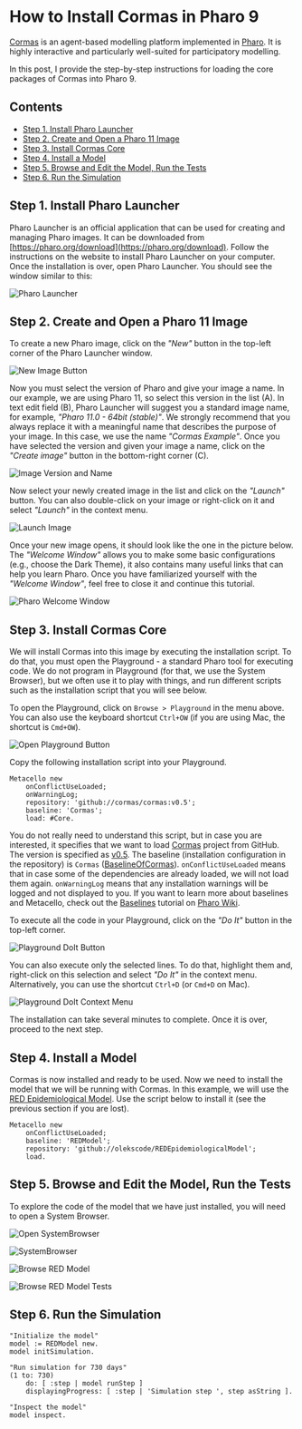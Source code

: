 # How to Install Cormas in Pharo 9

[Cormas](https://github.com/cormas/cormas) is an agent-based modelling platform implemented in [Pharo](https://pharo.org/).
It is highly interactive and particularly well-suited  for participatory modelling.

In this post, I provide the step-by-step instructions for loading the core packages of Cormas into Pharo 9.

## Contents

- [Step 1. Install Pharo Launcher](#step-1-install-pharo-launcher)
- [Step 2. Create and Open a Pharo 11 Image](#step-2-create-and-open-a-pharo-11-image)
- [Step 3. Install Cormas Core](#step-3-install-cormas-core)
- [Step 4. Install a Model](#step-4-install-a-model)
- [Step 5. Browse and Edit the Model, Run the Tests](#step-5-browse-and-edit-the-model-run-the-tests)
- [Step 6. Run the Simulation](#step-6-run-the-simulation)

## Step 1. Install Pharo Launcher

Pharo Launcher is an official application that can be used for creating and managing Pharo images. It can be downloaded from [https://pharo.org/download](https://pharo.org/download).
Follow the instructions on the website to install Pharo Launcher on your computer.
Once the installation is over, open Pharo Launcher.
You should see the window similar to this:

![Pharo Launcher](img/pharoLauncher.png)

## Step 2. Create and Open a Pharo 11 Image

To create a new Pharo image, click on the _"New"_ button in the top-left corner of the Pharo Launcher window.

![New Image Button](img/pharoLauncher-new.png)

Now you must select the version of Pharo and give your image a name.
In our example, we are using Pharo 11, so select this version in the list (A).
In text edit field (B), Pharo Launcher will suggest you a standard image name, for example, _"Pharo 11.0 - 64bit (stable)"_.
We strongly recommend that you always replace it with a meaningful name that describes the purpose of your image.
In this case, we use the name _"Cormas Example"_. 
Once you have selected the version and given your image a name, click on the _"Create image"_ button in the bottom-right corner (C).

![Image Version and Name](img/pharoLauncher-imageVersion.png)

Now select your newly created image in the list and click on the _"Launch"_ button.
You can also double-click on your image or right-click on it and select _"Launch"_ in the context menu.

![Launch Image](img/pharoLauncher-launch.png) 

Once your new image opens, it should look like the one in the picture below.
The _"Welcome Window"_ allows you to make some basic configurations (e.g., choose the Dark Theme), it also contains many useful links that can help you learn Pharo.
Once you have familiarized yourself with the _"Welcome Window"_, feel free to close it and continue this tutorial.

![Pharo Welcome Window](img/pharo-welcome.png) 

## Step 3. Install Cormas Core

We will install Cormas into this image by executing the installation script.
To do that, you must open the Playground - a standard Pharo tool for executing code.
We do not program in Playground (for that, we use the System Browser), but we often use it to play with things, and run different scripts such as the installation script that you will see below.

To open the Playground, click on `Browse > Playground` in the menu above.
You can also use the keyboard shortcut `Ctrl+OW` (if you are using Mac, the shortcut is `Cmd+OW`).

![Open Playground Button](img/pharo-openPlayground.png) 

Copy the following installation script into your Playground.

```st
Metacello new
    onConflictUseLoaded;
    onWarningLog;
    repository: 'github://cormas/cormas:v0.5';
    baseline: 'Cormas';
    load: #Core.
```
You do not really need to understand this script, but in case you are interested, it specifies that we want to load [Cormas](https://github.com/cormas/cormas) project from GitHub.
The version is specified as [v0.5](https://github.com/cormas/cormas/releases/tag/v0.5).
The baseline (installation configuration in the repository) is `Cormas` ([BaselineOfCormas](https://github.com/cormas/cormas/blob/v0.5/repository/BaselineOfCormas/BaselineOfCormas.class.st)).
`onConflictUseLoaded` means that in case some of the dependencies are already loaded, we will not load them again.
`onWarningLog` means that any installation warnings will be logged and not displayed to you.
If you want to learn more about baselines and Metacello, check out the [Baselines](https://github.com/pharo-open-documentation/pharo-wiki/blob/master/General/Baselines.md) tutorial on [Pharo Wiki](https://github.com/pharo-open-documentation/pharo-wiki/blob/master/README.md).

To execute all the code in your Playground, click on the _"Do It"_ button in the top-left corner.

![Playground DoIt Button](img/pharoPlayground-doIt.png)

You can also execute only the selected lines.
To do that, highlight them and, right-click on this selection and select _"Do It"_ in the context menu.
Alternatively, you can use the shortcut `Ctrl+D` (or `Cmd+D` on Mac).

![Playground DoIt Context Menu](img/pharoPlayground-doItContext.png)

The installation can take several minutes to complete.
Once it is over, proceed to the next step.

## Step 4. Install a Model

Cormas is now installed and ready to be used.
Now we need to install the model that we will be running with Cormas.
In this example, we will use the [RED Epidemiological Model](https://github.com/olekscode/REDEpidemiologicalModel).
Use the script below to install it (see the previous section if you are lost).

```st
Metacello new
    onConflictUseLoaded;
    baseline: 'REDModel';
    repository: 'github://olekscode/REDEpidemiologicalModel';
    load.
```

## Step 5. Browse and Edit the Model, Run the Tests

To explore the code of the model that we have just installed, you will need to open a System Browser.

![Open SystemBrowser](img/pharo-openSystemBrowser.png)

![SystemBrowser](img/pharoSystemBrowser.png)

![Browse RED Model](img/pharoSystemBrowser-redModel.png)

![Browse RED Model Tests](img/pharoSystemBrowser-redModelTests.png)

## Step 6. Run the Simulation

```st
"Initialize the model"
model := REDModel new.
model initSimulation.

"Run simulation for 730 days"
(1 to: 730)
    do: [ :step | model runStep ]
    displayingProgress: [ :step | 'Simulation step ', step asString ].
    
"Inspect the model"
model inspect.
```
